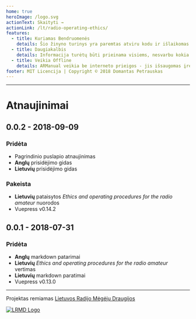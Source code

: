 ```yaml
---
home: true
heroImage: /logo.svg
actionText: Skaityti →
actionLink: /lt/radio-operating-ethics/
features:
  - title: Kuriamas Bendruomenės
    details: Šio žinyno turinys yra paremtas atviru kodu ir išlaikomas bendruomenės. Bet kas gali prisidėti prie projekto vystymo. Ne veltui projekto pavadinimas skamba kaip Our Manual!
  - title: Daugiakalbis
    details: Informacija turėtų būti prieinama visiems, nesvarbu kokia kalba jie kalba. Jeigu ARManual nėra išversta į Jūsų kalbą, padėkite savo bendruomenei jį išversti.
  - title: Veikia Offline
    details: ARManual veikia be interneto prieigos - jis išsaugomas įrenginyje ir atsinaujina atsiradus naujam turiniui. Jeigu apsilankysite šiame puslapyje per mobiliojo įrenginio naršyklę, galėsite net įsirašyti ARManual kaip programėlę!
footer: MIT Licencija | Copyright © 2018 Domantas Petrauskas
---
```


---

# Atnaujinimai

## 0.0.2 - 2018-09-09

### Pridėta

- Pagrindinio puslapio atnaujinimas
- **Anglų** prisidėjimo gidas
- **Lietuvių** prisidėjimo gidas

### Pakeista

- **Lietuvių** pataisytos _Ethics and operating procedures for the radio amateur_ nuorodos
- Vuepress v0.14.2

## 0.0.1 - 2018-07-31

### Pridėta

- **Anglų** markdown patarimai
- **Lietuvių** _Ethics and operating procedures for the radio amateur_ vertimas
- **Lietuvių** markdown paratimai
- Vuepress v0.13.0

---

Projektas remiamas [Lietuvos Radijo Mėgėjų Draugijos](http://lrmd.lt/)

[![LRMD Logo](/lrmd.svg)](http://lrmd.lt)

<ClientOnly>
  <BackgroundConfetti id="confetti" />
</ClientOnly>

